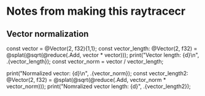# Notes from making this raytracecr

## Vector normalization 

const vector = @Vector(2, f32){1,1};
const vector_length: @Vector(2, f32) = @splat(@sqrt(@reduce(.Add, vector * vector)));
print("Vector length: {d}\n", .{vector_length});
const vector_norm = vector / vector_length;

print("Normalized vector: {d}\n", .{vector_norm});
const vector_length2: @Vector(2, f32) = @splat(@sqrt(@reduce(.Add, vector_norm * vector_norm)));
print("Nomralized vector length: {d}", .{vector_length2});